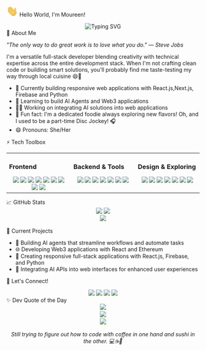 <img src="https://raw.githubusercontent.com/ABSphreak/ABSphreak/master/gifs/Hi.gif" width="30"> Hello World, I'm Moureen!
<div align="center">
  <img src="https://readme-typing-svg.herokuapp.com?font=Fira+Code&pause=1000&color=262526&center=true&vCenter=true&width=435&lines=Full-Stack+Developer;React+%26+Python+Specialist;Web3+And+AI+Enthusiast;Former+DJ+Spinning+Code+Now" alt="Typing SVG" />
</div>
🚀 About Me

<em>"The only way to do great work is to love what you do." — Steve Jobs </em>

I'm a versatile full-stack developer blending creativity with technical expertise across the entire development stack. When I'm not crafting clean code or building smart solutions, you’ll probably find me taste-testing my way through local cuisine 😄🍜

- 🔭 Currently building responsive web applications with React.js,Next.js, Firebase and Python
- 🌱 Learning to build AI Agents and Web3 applications
- 👩‍💻 Working on integrating AI solutions into web applications
- 🍜 Fun fact: I'm a dedicated foodie always exploring new flavors! Oh, and I used to be a part-time Disc Jockey! 🎧
- 😄 Pronouns: She/Her

⚡ Tech Toolbox
<table>
  <tr>
    <td valign="top" width="33%">
      <h3>Frontend</h3>
      <div align="center">
        <img src="https://img.shields.io/badge/React-20232A?style=for-the-badge&logo=react&logoColor=61DAFB" />
        <img src="https://img.shields.io/badge/Next.js-000000?style=for-the-badge&logo=next.js&logoColor=white" />
        <img src="https://img.shields.io/badge/JavaScript-F7DF1E?style=for-the-badge&logo=javascript&logoColor=black" />
        <img src="https://img.shields.io/badge/TypeScript-007ACC?style=for-the-badge&logo=typescript&logoColor=white" />
        <img src="https://img.shields.io/badge/TanStack-FF4154?style=for-the-badge&logo=react-query&logoColor=white" />
        <img src="https://img.shields.io/badge/Tailwind_CSS-38B2AC?style=for-the-badge&logo=tailwind-css&logoColor=white" />
        <img src="https://img.shields.io/badge/Material--UI-0081CB?style=for-the-badge&logo=material-ui&logoColor=white" />
        <img src="https://img.shields.io/badge/WordPress-21759B?style=for-the-badge&logo=wordpress&logoColor=white" />
        <img src="https://img.shields.io/badge/Shopify-7AB55C?style=for-the-badge&logo=shopify&logoColor=white" />
      </div>
    </td>
    <td valign="top" width="33%">
      <h3>Backend & Tools</h3>
      <div align="center">
        <img src="https://img.shields.io/badge/Python-3776AB?style=for-the-badge&logo=python&logoColor=white" />
        <img src="https://img.shields.io/badge/Firebase-FFCA28?style=for-the-badge&logo=firebase&logoColor=black" />
        <img src="https://img.shields.io/badge/SQL-4479A1?style=for-the-badge&logo=mysql&logoColor=white" />
        <img src="https://img.shields.io/badge/ESLint-4B32C3?style=for-the-badge&logo=eslint&logoColor=white" />
        <img src="https://img.shields.io/badge/SonarQube-4E9BCD?style=for-the-badge&logo=sonarqube&logoColor=white" />
        <img src="https://img.shields.io/badge/Bruno-FF7A59?style=for-the-badge&logo=insomnia&logoColor=white" />
        <img src="https://img.shields.io/badge/Postman-FF6C37?style=for-the-badge&logo=Postman&logoColor=white" />
      </div>
    </td>
    <td valign="top" width="33%">
      <h3>Design & Exploring</h3>
      <div align="center">
        <img src="https://img.shields.io/badge/Figma-F24E1E?style=for-the-badge&logo=figma&logoColor=white" />
        <img src="https://img.shields.io/badge/Adobe_Illustrator-FF9A00?style=for-the-badge&logo=adobe%20illustrator&logoColor=white" />
        <img src="https://img.shields.io/badge/Adobe_Photoshop-31A8FF?style=for-the-badge&logo=Adobe%20Photoshop&logoColor=black" />
        <img src="https://img.shields.io/badge/Ethereum-3C3C3D?style=for-the-badge&logo=Ethereum&logoColor=white" />
        <img src="https://img.shields.io/badge/web3.js-F16822?style=for-the-badge&logo=web3.js&logoColor=white" />
        <img src="https://img.shields.io/badge/OpenAI-412991?style=for-the-badge&logo=openai&logoColor=white" />
        <img src="https://img.shields.io/badge/AI_APIs-4285F4?style=for-the-badge&logo=google-cloud&logoColor=white" />
      </div>
    </td>
  </tr>
</table>
📈 GitHub Stats
<div align="center">
  <img height="160em" src="https://github-readme-stats.vercel.app/api?username=mou-rush&theme=tokyonight&show_icons=true&hide_border=true&count_private=true" />
  <img height="160em" src="https://github-readme-streak-stats.herokuapp.com/?user=mou-rush&theme=tokyonight&hide_border=true" />
</div>
<div align="center">
  <img height="160em" src="https://github-readme-stats.vercel.app/api/top-langs/?username=mou-rush&theme=tokyonight&hide_border=true&layout=compact" />
</div>

🎯 Current Projects

- 🤖 Building AI agents that streamline workflows and automate tasks
- 🌐 Developing Web3 applications with React and Ethereum
- 📱 Creating responsive full-stack applications with React.js, Firebase, and Python
- 🧠 Integrating AI APIs into web interfaces for enhanced user experiences


💬 Let's Connect!
<div align="center">
  <a href="https://www.linkedin.com/in/moureenhamutenya/"><img src="https://img.shields.io/badge/LinkedIn-0077B5?style=for-the-badge&logo=linkedin&logoColor=white" /></a>
  <a href="https://x.com/resilient_mo_"><img src="https://img.shields.io/badge/Twitter-1DA1F2?style=for-the-badge&logo=twitter&logoColor=white" /></a>
  <a href="https://www.instagram.com/resilient_mo_/"><img src="https://img.shields.io/badge/Instagram-E4405F?style=for-the-badge&logo=instagram&logoColor=white" /></a>
  <a href="mailto:moureenham@gmail.com"><img src="https://img.shields.io/badge/Email-D14836?style=for-the-badge&logo=gmail&logoColor=white" /></a>
</div>
✨ Dev Quote of the Day

<div align="center">
  <img src="https://quotes-github-readme.vercel.app/api?type=horizontal&theme=tokyonight" />
</div>

<div align="center">
  <img src="https://komarev.com/ghpvc/?username=mou-rush&color=blueviolet&style=flat-square&label=Profile+Views" />
</div>
<div align="center">
  <img src="https://media3.giphy.com/media/v1.Y2lkPTc5MGI3NjExMmNnNWU1Znp4Z2dmZzlxdzA3OTNrZmZ0em4wd2N4ZHVpaXk1cHk5NSZlcD12MV9pbnRlcm5hbF9naWZfYnlfaWQmY3Q9Zw/L1R1tvI9svkIWwpVYr/giphy.gif" width="100" />

  <p><em>Still trying to figure out how to code with coffee in one hand and sushi in the other. 💻☕🍣</em></p>
</div>

